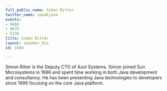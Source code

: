 ```yaml
---
full_public_name: Simon Ritter
twitter_name: speakjava
events:
- 4668
- 4670
- 5136
title: Simon Ritter
layout: speaker_bio
id: 1504

---
```

Simon Ritter is the Deputy CTO of Azul Systems.  Simon joined Sun Microsystems in 1996 and spent time working in both Java development and consultancy.  He has been presenting Java technologies to developers since 1999 focusing on the core Java platform.